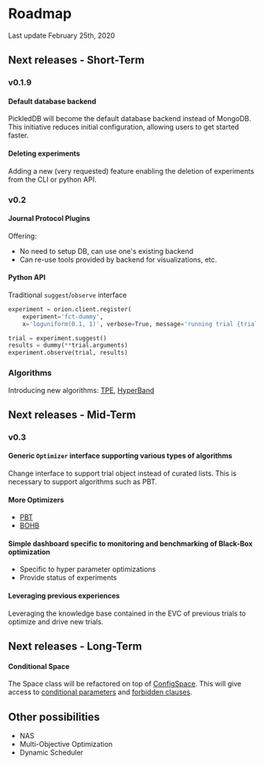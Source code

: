 # Roadmap
Last update February 25th, 2020

## Next releases - Short-Term
### v0.1.9
#### Default database backend
PickledDB will become the default database backend instead of MongoDB. This initiative reduces
initial configuration, allowing users to get started faster.

#### Deleting experiments
Adding a new (very requested) feature enabling the deletion of experiments from the CLI or python 
API.

### v0.2
#### Journal Protocol Plugins
Offering:
- No need to setup DB, can use one's existing backend
- Can re-use tools provided by backend for visualizations, etc.
#### Python API

Traditional `suggest`/`observe` interface

```python
experiment = orion.client.register(
    experiment='fct-dummy',
    x='loguniform(0.1, 1)', verbose=True, message='running trial {trial.hash_name}')

trial = experiment.suggest()
results = dummy(**trial.arguments)
experiment.observe(trial, results)
```

### Algorithms
Introducing new algorithms: [TPE](https://papers.nips.cc/paper/4443-algorithms-for-hyper-parameter-optimization.pdf), [HyperBand](https://arxiv.org/abs/1603.06560)

## Next releases - Mid-Term

### v0.3
#### Generic `Optimizer` interface supporting various types of algorithms

Change interface to support trial object instead of curated lists. This is necessary to support algorithms such as PBT.

#### More Optimizers
- [PBT](https://arxiv.org/abs/1711.09846)
- [BOHB](https://ml.informatik.uni-freiburg.de/papers/18-ICML-BOHB.pdf)

#### Simple dashboard specific to monitoring and benchmarking of Black-Box optimization
- Specific to hyper parameter optimizations
- Provide status of experiments

#### Leveraging previous experiences
Leveraging the knowledge base contained in the EVC of previous trials to optimize and drive new
 trials.

## Next releases - Long-Term

#### Conditional Space

The Space class will be refactored on top of [ConfigSpace](https://automl.github.io/ConfigSpace). This will give access to [conditional parameters](https://automl.github.io/ConfigSpace/master/Guide.html#nd-example-categorical-hyperparameters-and-conditions) and [forbidden clauses](https://automl.github.io/ConfigSpace/master/Guide.html#rd-example-forbidden-clauses).

## Other possibilities
- NAS
- Multi-Objective Optimization
- Dynamic Scheduler
